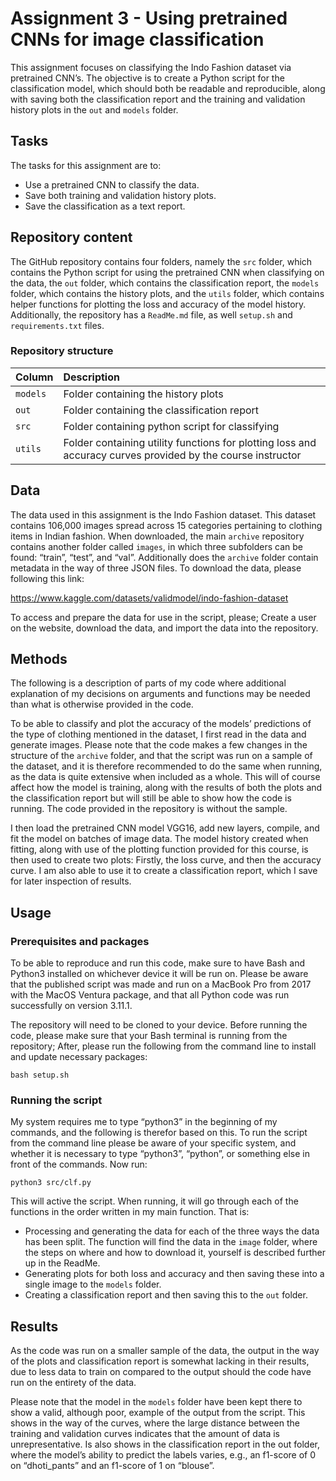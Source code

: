 # Assignment 3 - Using pretrained CNNs for image classification
This assignment focuses on classifying the Indo Fashion dataset via pretrained CNN’s. The objective is to create a Python script for the classification model, which should both be readable and reproducible, along with saving both the classification report and the training and validation history plots in the ```out``` and ```models``` folder. 

## Tasks
The tasks for this assignment are to:
-	Use a pretrained CNN to classify the data.
-	Save both training and validation history plots.
-	Save the classification as a text report.

## Repository content
The GitHub repository contains four folders, namely the ```src``` folder, which contains the Python script for using the pretrained CNN when classifying on the data, the ```out``` folder, which contains the classification report, the ```models``` folder, which contains the history plots, and the ```utils``` folder, which contains helper functions for plotting the loss and accuracy of the model history. Additionally, the repository has a ```ReadMe.md``` file, as well ```setup.sh``` and ```requirements.txt``` files.

### Repository structure
| Column | Description|
|--------|:-----------|
| ```models``` | Folder containing the history plots |
| ```out``` | Folder containing the classification report |
| ```src``` | Folder containing python script for classifying |
| ```utils``` | Folder containing utility functions for plotting loss and accuracy curves provided by the course instructor |

## Data
The data used in this assignment is the Indo Fashion dataset. This dataset contains 106,000 images spread across 15 categories pertaining to clothing items in Indian fashion.
When downloaded, the main ```archive``` repository contains another folder called ```images```, in which three subfolders can be found: “train”, “test”, and “val”. Additionally does the ```archive``` folder contain metadata in the way of three JSON files. To download the data, please following this link:

https://www.kaggle.com/datasets/validmodel/indo-fashion-dataset

To access and prepare the data for use in the script, please; Create a user on the website, download the data, and import the data into the repository. 

## Methods
The following is a description of parts of my code where additional explanation of my decisions on arguments and functions may be needed than what is otherwise provided in the code. 

To be able to classify and plot the accuracy of the models’ predictions of the type of clothing mentioned in the dataset, I first read in the data and generate images. Please note that the code makes a few changes in the structure of the ```archive``` folder, and that the script was run on a sample of the dataset, and it is therefore recommended to do the same when running, as the data is quite extensive when included as a whole. This will of course affect how the model is training, along with the results of both the plots and the classification report but will still be able to show how the code is running. The code provided in the repository is without the sample.

I then load the pretrained CNN model VGG16, add new layers, compile, and fit the model on batches of image data. The model history created when fitting, along with use of the plotting function provided for this course, is then used to create two plots: Firstly, the loss curve, and then the accuracy curve. I am also able to use it to create a classification report, which I save for later inspection of results. 

## Usage
### Prerequisites and packages
To be able to reproduce and run this code, make sure to have Bash and Python3 installed on whichever device it will be run on. Please be aware that the published script was made and run on a MacBook Pro from 2017 with the MacOS Ventura package, and that all Python code was run successfully on version 3.11.1.

The repository will need to be cloned to your device. Before running the code, please make sure that your Bash terminal is running from the repository; After, please run the following from the command line to install and update necessary packages:

    bash setup.sh

### Running the script
My system requires me to type “python3” in the beginning of my commands, and the following is therefor based on this. To run the script from the command line please be aware of your specific system, and whether it is necessary to type “python3”, “python”, or something else in front of the commands. Now run:

    python3 src/clf.py

This will active the script. When running, it will go through each of the functions in the order written in my main function. That is:
-	Processing and generating the data for each of the three ways the data has been split. The function will find the data in the ```image``` folder, where the steps on where and how to download it, yourself is described further up in the ReadMe. 
-	Generating plots for both loss and accuracy and then saving these into a single image to the ```models``` folder.
-	Creating a classification report and then saving this to the ```out``` folder.

## Results
As the code was run on a smaller sample of the data, the output in the way of the plots and classification report is somewhat lacking in their results, due to less data to train on compared to the output should the code have run on the entirety of the data.

Please note that the model in the ```models``` folder have been kept there to show a valid, although poor, example of the output from the script. This shows in the way of the curves, where the large distance between the training and validation curves indicates that the amount of data is unrepresentative. Is also shows in the classification report in the out folder, where the model’s ability to predict the labels varies, e.g., an f1-score of 0 on “dhoti_pants” and an f1-score of 1 on “blouse”. 

